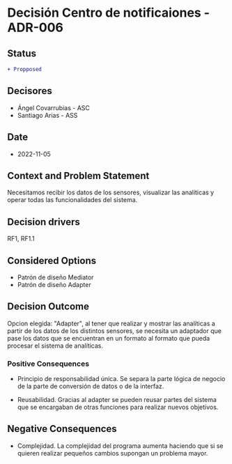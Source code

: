 # Decisión Centro de notificaiones - ADR-006

## Status

```diff
+ Propposed
```

## Decisores

* Ángel Covarrubias - ASC
* Santiago Arias - ASS

## Date

* 2022-11-05

## Context and Problem Statement

Necesitamos recibir los datos de los sensores, visualizar las analíticas y operar todas las funcionalidades del sistema.

## Decision drivers

RF1, RF1.1

## Considered Options

* Patrón de diseño Mediator
* Patrón de diseño Adapter

## Decision Outcome

Opcion elegida: "Adapter", al tener que realizar y mostrar las analíticas a partir de los datos de los distintos sensores, se necesita un adaptador que pase los datos que se encuentran en un formato al formato que pueda procesar el sistema de analíticas.

### Positive Consequences

* Principio de responsabilidad única. Se separa la parte lógica de negocio de la parte de conversión de datos o de la interfaz.

* Reusabilidad. Gracias al adapter se pueden reusar partes del sistema que se encargaban de otras funciones para realizar nuevos objetivos.

## Negative Consequences

* Complejidad. La complejidad del programa aumenta haciendo que si se quieren realizar pequeños cambios supongan un problema mayor.
